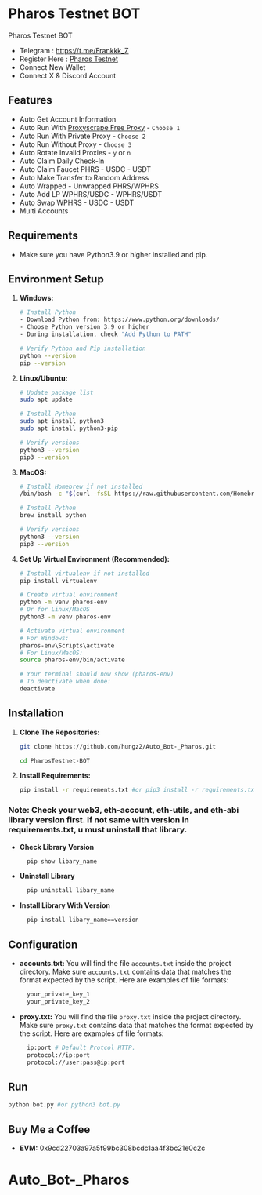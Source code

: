 # Pharos Testnet BOT
Pharos Testnet BOT
- Telegram : https://t.me/Frankkk_Z
- Register Here : [Pharos Testnet](https://testnet.pharosnetwork.xyz/experience?inviteCode=jZAwdLy87h4BjDi9)
- Connect New Wallet
- Connect X & Discord Account

## Features

  - Auto Get Account Information
  - Auto Run With [Proxyscrape Free Proxy](https://proxyscrape.com/free-proxy-list) - `Choose 1`
  - Auto Run With Private Proxy - `Choose 2`
  - Auto Run Without Proxy - `Choose 3`
  - Auto Rotate Invalid Proxies - `y` or `n`
  - Auto Claim Daily Check-In
  - Auto Claim Faucet PHRS - USDC - USDT
  - Auto Make Transfer to Random Address
  - Auto Wrapped - Unwrapped PHRS/WPHRS
  - Auto Add LP WPHRS/USDC - WPHRS/USDT
  - Auto Swap WPHRS - USDC - USDT
  - Multi Accounts

## Requirements

- Make sure you have Python3.9 or higher installed and pip.

## Environment Setup

1. **Windows:**
   ```bash
   # Install Python
   - Download Python from: https://www.python.org/downloads/
   - Choose Python version 3.9 or higher
   - During installation, check "Add Python to PATH"
   
   # Verify Python and Pip installation
   python --version
   pip --version
   ```

2. **Linux/Ubuntu:**
   ```bash
   # Update package list
   sudo apt update
   
   # Install Python
   sudo apt install python3
   sudo apt install python3-pip
   
   # Verify versions
   python3 --version
   pip3 --version
   ```

3. **MacOS:**
   ```bash
   # Install Homebrew if not installed
   /bin/bash -c "$(curl -fsSL https://raw.githubusercontent.com/Homebrew/install/HEAD/install.sh)"
   
   # Install Python
   brew install python
   
   # Verify versions
   python3 --version
   pip3 --version
   ```

4. **Set Up Virtual Environment (Recommended):**
   ```bash
   # Install virtualenv if not installed
   pip install virtualenv

   # Create virtual environment
   python -m venv pharos-env
   # Or for Linux/MacOS
   python3 -m venv pharos-env

   # Activate virtual environment
   # For Windows:
   pharos-env\Scripts\activate
   # For Linux/MacOS:
   source pharos-env/bin/activate

   # Your terminal should now show (pharos-env)
   # To deactivate when done:
   deactivate
   ```

## Installation

1. **Clone The Repositories:**
   ```bash
   git clone https://github.com/hungz2/Auto_Bot-_Pharos.git
   ```
   ```bash
   cd PharosTestnet-BOT
   ```

2. **Install Requirements:**
   ```bash
   pip install -r requirements.txt #or pip3 install -r requirements.txt
   ```

### Note: Check your web3, eth-account, eth-utils, and eth-abi library version first. If not same with version in requirements.txt, u must uninstall that library.
- **Check Library Version**
  ```bash
    pip show libary_name
  ```
- **Uninstall Library**
  ```bash
    pip uninstall libary_name
  ```
- **Install Library With Version**
  ```bash
    pip install libary_name==version
  ```

## Configuration

- **accounts.txt:** You will find the file `accounts.txt` inside the project directory. Make sure `accounts.txt` contains data that matches the format expected by the script. Here are examples of file formats:
  ```bash
    your_private_key_1
    your_private_key_2
  ```

- **proxy.txt:** You will find the file `proxy.txt` inside the project directory. Make sure `proxy.txt` contains data that matches the format expected by the script. Here are examples of file formats:
  ```bash
    ip:port # Default Protcol HTTP.
    protocol://ip:port
    protocol://user:pass@ip:port
  ```

## Run

```bash
python bot.py #or python3 bot.py
```

## Buy Me a Coffee

- **EVM:** 0x9cd22703a97a5f99bc308bcdc1aa4f3bc21e0c2c

# Auto_Bot-_Pharos
